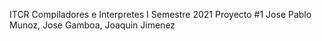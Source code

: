 ITCR Compiladores e Interpretes
I Semestre 2021 
Proyecto #1
Jose Pablo Munoz, Jose Gamboa, Joaquin Jimenez